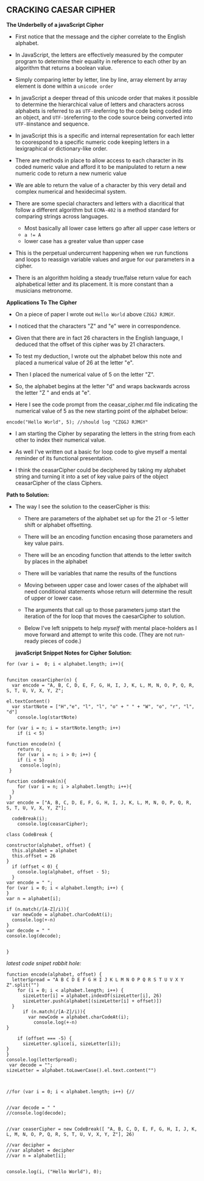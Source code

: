 **CRACKING CAESAR CIPHER**
---------------------------


**The Underbelly of a javaScript Cipher**

* First notice that the message and the cipher correlate to the English alphabet.

* In JavaScript, the letters are effectively measured by the computer program to determine their equality in reference to each other by an algorithm that returns a boolean value.

* Simply comparing letter by letter, line by line, array element by array element is done within a `unicode order`

* In javaScript a deeper thread of this unicode order that makes it possible to determine the hierarchical value of letters and characters across alphabets is referred to as `UTF-8`referring to the code being coded into an object, and `UTF-16`referring to the code source being converted into `UTF-8`instance and sequence.

* In javaScript this is a specific and internal representation for each letter to coorespond to a specific numeric code keeping letters in a lexigraphical or dictionary-like order.

* There are methods in place to allow access to each character in its coded numeric value and afford it to be manipulated to return a new numeric code to return a new numeric value

* We are able to return the value of a character by this very detail and complex numerical and hexidecimal system.

* There are some special characters and letters with a diacritical that follow a different algorithm but `ECMA-402` is a method standard for comparing strings across languages.
  * Most basically all lower case letters go after all upper case letters or
  * `a != A`
  * lower case has a greater value than upper case

* This is the perpetual undercurrent happening when we run functions and loops to reassign variable values and argue for our parameters in a cipher.

* There is an algorithm holding a steady true/false return value for each alphabetical letter and its placement.  It is more constant than a musicians metronome.


**Applications To The Cipher**

* On a piece of paper I wrote out `Hello World` above `CZGGJ RJMGY`.

* I noticed that the characters "Z" and "e" were in correspondence.  

* Given that there are in fact 26 characters in the English language, I deduced that the offset of this cipher was by 21 characters.

* To test my deduction, I wrote out the alphabet below this note and placed a numerical value of 26 at the letter "e".

* Then I placed the numerical value of 5 on the letter "Z".

* So, the alphabet begins at the letter "d" and wraps backwards across the letter "Z " and ends at "e".

* Here I see the code prompt from the ceasar_cipher.md file indicating the numerical value of 5 as the new starting point of the alphabet below:

```
encode("Hello World", 5); //should log "CZGGJ RJMGY"

```
* I am starting the Cipher by separating the letters in the string from each other to index their numerical value.

* As well I've written out a basic for loop code to give myself a mental reminder of its functional presentation.

* I think the ceasarCipher could be deciphered by taking my alphabet string and turning it into a set of key value pairs of the object ceasarCipher of the class Ciphers.



**Path to Solution:**


* The way I see the solution to the ceaserCipher is this:

    * There are parameters of the alphabet set up for the 21 or -5 letter shift or alphabet offsetting.  

    * There will be an encoding function encasing those parameters and key value pairs.

    * There will be an encoding function that attends to the letter switch by places in the alphabet

    * There will be variables that name the results of the functions

    * Moving between upper case and lower cases of the alphabet will need conditional statements whose return will determine the result of upper or lower case.

    * The arguments that call up to those parameters jump start the iteration of the for loop that moves the caesarCipher to solution.



  * Below I've left snippets to help *myself* with mental place-holders as I move forward and attempt to write this code. (They are not run-ready pieces of code.)


  **javaScript Snippet Notes for Cipher Solution:**

```
for (var i =  0; i < alphabet.length; i++){

```

```

funciton ceasarCipher(n) {
  var encode = "A, B, C, D, E, F, G, H, I, J, K, L, M, N, O, P, Q, R, S, T, U, V, X, Y, Z";

```

```
el.textContent()
  var startNote = ["H","e", "l", "l", "o" + " " + "W", "o", "r", "l", "d"]
    console.log(startNote)

```

```
for (var i = n; i = startNote.length; i++)
    if (i < 5)
```

```
function encode(n) {
    return n;
    for (var i = n; i > 0; i++) {
    if (i < 5)
     console.log(n);
 }
```

```
function codeBreak(n){
    for (var i = n; i > alphabet.length; i++){
  }
 }
var encode = ["A, B, C, D, E, F, G, H, I, J, K, L, M, N, O, P, Q, R, S, T, U, V, X, Y, Z"];

  codeBreak(i);
    console.log(ceasarCipher);

```

```
class CodeBreak {

constructor(alphabet, offset) {
  this.alphabet = alphabet
  this.offset = 26
}
  if (offset < 0) {
    console.log(alphabet, offset - 5);
  }
var encode = " ";
for (var i = 0; i < alphabet.length; i++) {
}
var n = alphabet[i];

if (n.match(/[A-Z]/i)){
  var newCode = alphabet.charCodeAt(i);
  console.log(+-n)
}
var decode = " "
console.log(decode);


}

```

*latest code snipet rabbit hole:*

```
function encode(alphabet, offset) {
  letterSpread = "A B C D E F G H I J K L M N O P Q R S T U V X Y Z".split("")
    for (i = 0; i < alphabet.length; i++) {
      sizeLetter[i] = alphabet.indexOf(sizeLetter[i], 26)
      sizeLetter.push(alphabet[(sizeLetter[i] + offset)])
  }
      if (n.match(/[A-Z]/i)){
        var newCode = alphabet.charCodeAt(i);
          console.log(+-n)
}

    if (offset === -5) {
      sizeLetter.splice(i, sizeLetter[i]);
}
}
console.log(letterSpread);
 var decode = "";
sizeLetter = alphabet.toLowerCase().el.text.content("")



//for (var i = 0; i < alphabet.length; i++) {//


//var decode = " "
//console.log(decode);


//var ceaserCipher = new CodeBreak([ "A, B, C, D, E, F, G, H, I, J, K, L, M, N, O, P, Q, R, S, T, U, V, X, Y, Z"], 26)

//var decipher =
//var alphabet = decipher
//var n = alphabet[i];


console.log(i, ("Hello World"), 0);

```

